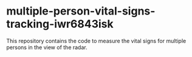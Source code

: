 # multiple-person-vital-signs-tracking-iwr6843isk
This repository contains the code to measure the vital signs for multiple persons in the view of the radar.
